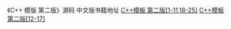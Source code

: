 《C++ 模版 第二版》源码
中文版书籍地址 
[C++模板 第二版[1-11,18-25]](https://github.com/books1208/CPP-Templates-2nd--)
[C++模板 第二版[12-17]](https://github.com/books1208/cpp-templates-2nd)
